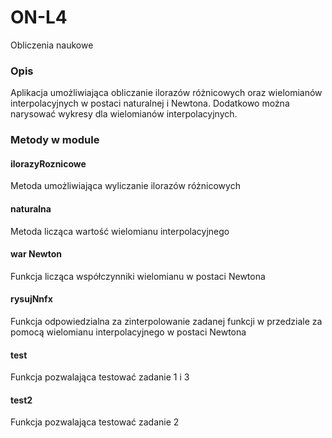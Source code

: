# ON-L4
Obliczenia naukowe
### Opis
Aplikacja umożliwiająca obliczanie ilorazów różnicowych oraz wielomianów interpolacyjnych w postaci naturalnej i Newtona. Dodatkowo można narysować wykresy dla wielomianów interpolacyjnych.
### Metody w module
#### ilorazyRoznicowe
Metoda umożliwiająca wyliczanie ilorazów różnicowych
#### naturalna
Metoda licząca wartość wielomianu interpolacyjnego
#### war Newton
Funkcja licząca współczynniki wielomianu w postaci Newtona
#### rysujNnfx
Funkcja odpowiedzialna za zinterpolowanie zadanej funkcji w przedziale za pomocą wielomianu interpolacyjnego w postaci Newtona
#### test
Funkcja pozwalająca testować zadanie 1 i 3
#### test2
Funkcja pozwalająca testować zadanie 2
